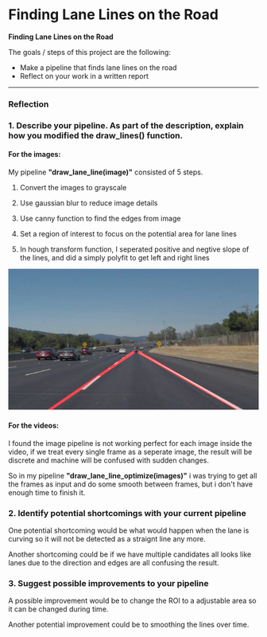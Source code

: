 # **Finding Lane Lines on the Road** 

**Finding Lane Lines on the Road**

The goals / steps of this project are the following:
* Make a pipeline that finds lane lines on the road
* Reflect on your work in a written report


[//]: # (Image References)

[image1]: ./test_images/out_solidWhiteCurve.jpg

---

### Reflection

### 1. Describe your pipeline. As part of the description, explain how you modified the draw_lines() function.

#### For the images:

My pipeline **"draw_lane_line(image)"** consisted of 5 steps. 
1. Convert the images to grayscale

1. Use gaussian blur to reduce image details

1. Use canny function to find the edges from image

1. Set a region of interest to focus on the potential area for lane lines

1. In hough transform function, I seperated positive and negtive slope of the lines, and did a simply polyfit to get left and right lines

![alt text][image1]

#### For the videos:

I found the image pipeline is not working perfect for each image inside the video, if we treat every single frame as a seperate image, the result will be discrete and machine will be confused with sudden changes.

So in my pipeline **"draw_lane_line_optimize(images)"** i was trying to get all the frames as input and do some smooth between frames, but i don't have enough time to finish it.

### 2. Identify potential shortcomings with your current pipeline

One potential shortcoming would be what would happen when the lane is curving so it will not be detected as a straignt line any more. 

Another shortcoming could be if we have multiple candidates all looks like lanes due to the direction and edges are all confusing the result.


### 3. Suggest possible improvements to your pipeline

A possible improvement would be to change the ROI to a adjustable area so it can be changed during time.

Another potential improvement could be to smoothing the lines over time.
